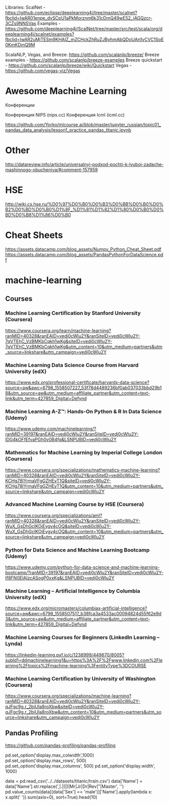 Libraries:
ScalNet - https://github.com/eclipse/deeplearning4j/tree/master/scalnet?fbclid=IwAR01enpe_dySCpU1aPkMorznm6k31cDmQ49wE52_jAGQzcr-3CZs9NNSVas
Examples - https://github.com/deeplearning4j/ScalNet/tree/master/src/test/scala/org/deeplearning4j/scalnet/examples?fbclid=IwAR2uMjTESm9KHAIZ_mZCHckZhRuZJByhmAbQDoUAn1vCVC1SoE0KmKDmQ9M

ScalaNLP, Vegas, and Breeze:
https://github.com/scalanlp/breeze/
Breeze examples - https://github.com/scalanlp/breeze-examples
Breeze quickstart - https://github.com/scalanlp/breeze/wiki/Quickstart
Vegas - https://github.com/vegas-viz/Vegas


# Awesome Machine Learning

Конференции

Конференция NIPS (nips.cc)
Конференция Icml (icml.cc)

https://github.com/Yorko/mlcourse.ai/blob/master/jupyter_russian/topic01_pandas_data_analysis/lesson1_practice_pandas_titanic.ipynb

# Other
http://datareview.info/article/universalnyj-podxod-pochti-k-lyuboj-zadache-mashinnogo-obucheniya/#comment-157959

# HSE
http://wiki.cs.hse.ru/%D0%97%D0%B0%D0%B3%D0%BB%D0%B0%D0%B2%D0%BD%D0%B0%D1%8F_%D1%81%D1%82%D1%80%D0%B0%D0%BD%D0%B8%D1%86%D0%B0

# Cheat Sheets
https://assets.datacamp.com/blog_assets/Numpy_Python_Cheat_Sheet.pdf
https://assets.datacamp.com/blog_assets/PandasPythonForDataScience.pdf

# machine-learning

## Courses
### Machine Learning Certification by Stanford University (Coursera)
https://www.coursera.org/learn/machine-learning?ranMID=40328&ranEAID=vedj0cWlu2Y&ranSiteID=vedj0cWlu2Y-7qVTEhC_VzBMKbCqkh1wKg&siteID=vedj0cWlu2Y-7qVTEhC_VzBMKbCqkh1wKg&utm_content=10&utm_medium=partners&utm_source=linkshare&utm_campaign=vedj0cWlu2Y

### Machine Learning Data Science Course from Harvard University (edX)
https://www.edx.org/professional-certificate/harvardx-data-science?source=aw&awc=6798_1558507227_53f78d4489236bf0ab037033bbd29b18&utm_source=aw&utm_medium=affiliate_partner&utm_content=text-link&utm_term=427859_Digital+Defynd

### Machine Learning A-Z™: Hands-On Python & R In Data Science (Udemy)
https://www.udemy.com/machinelearning/?ranMID=39197&ranEAID=vedj0cWlu2Y&ranSiteID=vedj0cWlu2Y-lDG4kOFfEfvaPGh0v0B4fg&LSNPUBID=vedj0cWlu2Y

### Mathematics for Machine Learning by Imperial College London (Coursera)
https://www.coursera.org/specializations/mathematics-machine-learning?ranMID=40328&ranEAID=vedj0cWlu2Y&ranSiteID=vedj0cWlu2Y-KCHg78lYrmaVFgGZHEyT1Q&siteID=vedj0cWlu2Y-KCHg78lYrmaVFgGZHEyT1Q&utm_content=10&utm_medium=partners&utm_source=linkshare&utm_campaign=vedj0cWlu2Y

### Advanced Machine Learning Course by HSE (Coursera)
https://www.coursera.org/specializations/aml?ranMID=40328&ranEAID=vedj0cWlu2Y&ranSiteID=vedj0cWlu2Y-WuX_GsDhGclKOiEvgv4cOQ&siteID=vedj0cWlu2Y-WuX_GsDhGclKOiEvgv4cOQ&utm_content=10&utm_medium=partners&utm_source=linkshare&utm_campaign=vedj0cWlu2Y

### Python for Data Science and Machine Learning Bootcamp (Udemy)
https://www.udemy.com/python-for-data-science-and-machine-learning-bootcamp/?ranMID=39197&ranEAID=vedj0cWlu2Y&ranSiteID=vedj0cWlu2Y-If8FN0EIAIzcASogP0xxKg&LSNPUBID=vedj0cWlu2Y

### Machine Learning – Artificial Intelligence by Columbia University (edX)
https://www.edx.org/micromasters/columbiax-artificial-intelligence?source=aw&awc=6798_1558507517_b38fca3a4533ac00094824d55f62e9d3&utm_source=aw&utm_medium=affiliate_partner&utm_content=text-link&utm_term=427859_Digital+Defynd

### Machine Learning Courses for Beginners (LinkedIn Learning – Lynda)
https://linkedin-learning.pxf.io/c/1238999/449670/8005?subId1=ddmachinelearning1&u=https%3A%2F%2Fwww.linkedin.com%2Flearning%2Ftopics%2Fmachine-learning%3FentityType%3DCOURSE

### Machine Learning Certification by University of Washington (Coursera)
https://www.coursera.org/specializations/machine-learning?ranMID=40328&ranEAID=vedj0cWlu2Y&ranSiteID=vedj0cWlu2Y-qJFgc9g.r_2biUIa8roXbw&siteID=vedj0cWlu2Y-qJFgc9g.r_2biUIa8roXbw&utm_content=10&utm_medium=partners&utm_source=linkshare&utm_campaign=vedj0cWlu2Y


## Pandas Profiling
https://github.com/pandas-profiling/pandas-profiling



pd.set_option('display.max_colwidth',1000)
pd.set_option('display.max_rows', 500)
pd.set_option('display.max_columns', 500)
pd.set_option('display.width', 1000)


data = pd.read_csv('../../datasets/titanic/train.csv')
data['Name'] = data['Name'].str.replace('\,|\.|\(|\)|Mr|Jr|Dr|Rev|\"|Master', '')
pd.value_counts(data[(data['Sex'] == 'male')]['Name'].apply(lambda x: x.split(' ')).sum(axis=0), sort=True).head(10)

